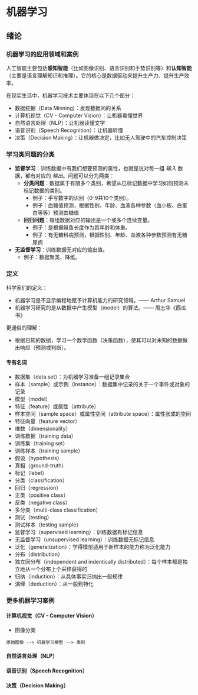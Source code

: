 # 机器学习

## 绪论
### 机器学习的应用领域和案例
人工智能主要包括**感知智能**（比如图像识别、语言识别和手势识别等）和**认知智能**（主要是语言理解知识和推理）。它的核心是数据驱动来提升生产力、提升生产效率。

在现实生活中，机器学习技术主要体现在以下几个部分：
* 数据挖掘（Data Minning)：发现数据间的关系
* 计算机视觉（CV - Computer Vision）：让机器看懂世界
* 自然语言处理（NLP）：让机器读懂文字
* 语音识别（Speech Recognition）：让机器听懂
* 决策（Decision Making）：让机器做决定，比如无人驾驶中的汽车控制决策

### 学习类问题的分类
* **监督学习**：训练数据中有我们想要预测的属性，也就是说对每一组 _输入_ 数据，都有对应的 _输出_。问题可以分为两类：
  * **分类问题**：数据属于有限多个类别，希望从已标记数据中学习如何预测未标记数据的类别。
    * 例子：手写数字的识别（0-9共10个类别）。
    * 例子：血糖值预测，根据性别、年龄、血液各种参数（血小板、白蛋白等等）预测血糖值
  * **回归问题**：每组数据对应的输出是一个或多个连续变量。
    * 例子：是根据鲑鱼长度作为其年龄和体重。
    * 例子：有无糖料病预测，根据性别、年龄、血液各种参数预测有无糖尿病
* **无监督学习**：训练数据无对应的输出值。
  * 例子：数据聚类、降维。

### 定义
科学家们的定义：
* 机器学习是不显示编程地赋予计算机能力的研究领域。—— Arthur Samuel
* 机器学习研究的是从数据中产生模型（model）的算法。—— 周志华《西瓜书》

更通俗的理解：
* 根据已知的数据，学习一个数学函数（决策函数），使其可以对未知的数据做出响应（预测或判断）。

#### 专有名词
* 数据集（data set）：为机器学习准备一组记录集合
* 样本（sample）或示例（instance）：数据集中记录的关于一个事件或对象的记录
* 模型（model）
* 特征（feature）或属性（attribute）
* 样本空间（sample space）或属性空间（attribute space）：属性张成的空间
* 特征向量（feature vector）
* 维数（dimensionality）
* 训练数据（training data）
* 训练集（training set）
* 训练样本（training sample）
* 假设（hypothesis）
* 真相（ground-truth）
* 标记（label）
* 分类（classification）
* 回归（regression）
* 正类（positive class）
* 反类（negative class）
* 多分类（multi-class classification）
* 测试（testing）
* 测试样本（testing sample）
* 监督学习（supervised learning）：训练数据有标记信息
* 无监督学习（unsupervised learning）：训练数据无标记信息
* 泛化（generalization）：学得模型适用于新样本的能力称为泛化能力
* 分布（distribution）
* 独立同分布（independent and indentically distributed）：每个样本都是独立地从一个分布上个采样获得的
* 归纳（induction）：从具体事实归纳出一般规律
* 演绎（deduction）：从一般到特化

### 更多机器学习案例
#### 计算机视觉（CV - Computer Vision）
* 图像分类


```
原始图像 --> 机器学习模型 --> 类别
```

#### 自然语言处理（NLP）
#### 语音识别（Speech Recognition）
#### 决策（Decision Making）

###
